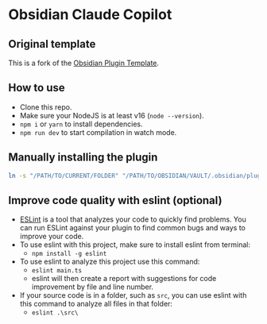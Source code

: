 # Obsidian Claude Copilot

## Original template

This is a fork of the [Obsidian Plugin Template](https://github.com/obsidianmd/obsidian-sample-plugin).

## How to use

- Clone this repo.
- Make sure your NodeJS is at least v16 (`node --version`).
- `npm i` or `yarn` to install dependencies.
- `npm run dev` to start compilation in watch mode.

## Manually installing the plugin

```sh
ln -s "/PATH/TO/CURRENT/FOLDER" "/PATH/TO/OBSIDIAN/VAULT/.obsidian/plugins/OBSIDIAN-PLUGIN-NAME"
```

## Improve code quality with eslint (optional)

- [ESLint](https://eslint.org/) is a tool that analyzes your code to quickly find problems. You can run ESLint against your plugin to find common bugs and ways to improve your code.
- To use eslint with this project, make sure to install eslint from terminal:
    - `npm install -g eslint`
- To use eslint to analyze this project use this command:
    - `eslint main.ts`
    - eslint will then create a report with suggestions for code improvement by file and line number.
- If your source code is in a folder, such as `src`, you can use eslint with this command to analyze all files in that folder:
    - `eslint .\src\`
